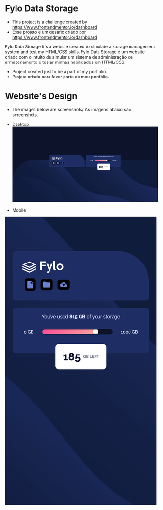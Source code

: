 # Fylo Data Storage

- This project is a challenge created by https://www.frontendmentor.io/dashboard
- Esse projeto é um desafio criado por https://www.frontendmentor.io/dashboard

Fylo Data Storage it's a website created to simulate a storage management system and test my HTML/CSS skills.
Fylo Data Storage é um website criado com o intuito de simular um sistema de administração de armazenamento e testar minhas habilidades em HTML/CSS.

- Project created just to be a part of my portfolio.
- Projeto criado para fazer parte de meu portfólio.

# Website's Design

- The images below are screenshots/ As imagens abaixo são screenshots.

- Desktop
![](design/desktop-website-design.png)


- Mobile

 ![](design/mobile-website-design.png)
